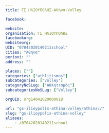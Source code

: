 ```yaml
---
title: ΓΣ ΗΛΙΟΥΠΟΛΗΣ-Αθήνα-Volley

facebook:

website:
organisation: ΓΣ ΗΛΙΟΥΠΟΛΗΣ
facebookorg:
websiteorg:
UID: "07042020140211school"
cities: "Αθήνα"
perioxi: ""
address: ""

places: [""]
categories: ["athlitismos"]
subcategories: ["volley"]
categoryNoSLug: ["Αθλητισμός"]
subcategoriesNoSLug: ["Volley"]

orgUID: org14042020000018

url: "gs-ilioypolis-athina-volley/athina//"
slug: "gs-ilioypolis-athina-volley"
aliases:
    - /07042020140211school
---
```





